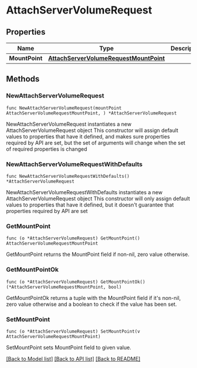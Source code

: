 # AttachServerVolumeRequest

## Properties

Name | Type | Description | Notes
------------ | ------------- | ------------- | -------------
**MountPoint** | [**AttachServerVolumeRequestMountPoint**](AttachServerVolumeRequestMountPoint.md) |  | 

## Methods

### NewAttachServerVolumeRequest

`func NewAttachServerVolumeRequest(mountPoint AttachServerVolumeRequestMountPoint, ) *AttachServerVolumeRequest`

NewAttachServerVolumeRequest instantiates a new AttachServerVolumeRequest object
This constructor will assign default values to properties that have it defined,
and makes sure properties required by API are set, but the set of arguments
will change when the set of required properties is changed

### NewAttachServerVolumeRequestWithDefaults

`func NewAttachServerVolumeRequestWithDefaults() *AttachServerVolumeRequest`

NewAttachServerVolumeRequestWithDefaults instantiates a new AttachServerVolumeRequest object
This constructor will only assign default values to properties that have it defined,
but it doesn't guarantee that properties required by API are set

### GetMountPoint

`func (o *AttachServerVolumeRequest) GetMountPoint() AttachServerVolumeRequestMountPoint`

GetMountPoint returns the MountPoint field if non-nil, zero value otherwise.

### GetMountPointOk

`func (o *AttachServerVolumeRequest) GetMountPointOk() (*AttachServerVolumeRequestMountPoint, bool)`

GetMountPointOk returns a tuple with the MountPoint field if it's non-nil, zero value otherwise
and a boolean to check if the value has been set.

### SetMountPoint

`func (o *AttachServerVolumeRequest) SetMountPoint(v AttachServerVolumeRequestMountPoint)`

SetMountPoint sets MountPoint field to given value.



[[Back to Model list]](../README.md#documentation-for-models) [[Back to API list]](../README.md#documentation-for-api-endpoints) [[Back to README]](../README.md)


